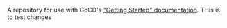 A repository for use with GoCD's ["Getting Started" documentation](https://www.go.cd/getting-started/part-1/).
THis is to test changes
